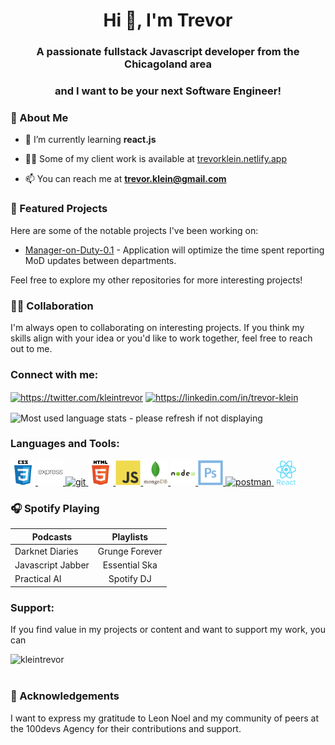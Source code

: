 <h1 align="center">Hi 👋, I'm Trevor</h1>
<h3 align="center">A passionate fullstack Javascript developer from the Chicagoland area</h3>
<h3 align="center">and I want to be your next Software Engineer!</h3>

<h3>🚀 About Me</h3>

- 🌱 I’m currently learning **react.js**

- 👨‍💻 Some of my client work is available at [trevorklein.netlify.app](http://trevorklein.netlify.app)

- 📫 You can reach me at **trevor.klein@gmail.com**

<h3>🔭 Featured Projects</h3>

Here are some of the notable projects I've been working on:
   * <p><a href="https://github.com/kleintrevor/Manager-on-Duty-0.1" target="blank">Manager-on-Duty-0.1</a>  - Application will optimize the time spent reporting MoD updates between departments.</p>  

Feel free to explore my other repositories for more interesting projects!

<h3>👯‍♂️ Collaboration</h3>
<p>I'm always open to collaborating on interesting projects. If you think my skills align with your idea or you'd like to work together, feel free to reach out to me.</p>

<h3 align="left">Connect with me:</h3>
<p align="left">
<a href="https://twitter.com/kleintrevor" target="blank"><img align="center" src="https://raw.githubusercontent.com/rahuldkjain/github-profile-readme-generator/master/src/images/icons/Social/twitter.svg" alt="https://twitter.com/kleintrevor" height="30" width="40" /></a>
<a href="https://linkedin.com/in/trevor-klein" target="blank"><img align="center" src="https://raw.githubusercontent.com/rahuldkjain/github-profile-readme-generator/master/src/images/icons/Social/linked-in-alt.svg" alt="https://linkedin.com/in/trevor-klein" height="30" width="40" /></a></p>

<p><img align="center" src="https://github-readme-stats-kleintrevor.vercel.app/api/top-langs?username=kleintrevor&layout=donut&show_icons=true&theme=dark#gh-dark-mode-only&locale=en&langs_count=6&hide=html" alt="Most used language stats - please refresh if not displaying" /></p>

<h3 align="left">Languages and Tools:</h3>
<p align="left"> <a href="https://www.w3schools.com/css/" target="_blank" rel="noreferrer"> <img src="https://raw.githubusercontent.com/devicons/devicon/master/icons/css3/css3-original-wordmark.svg" alt="css3" width="40" height="40"/> </a> 
<a href="https://expressjs.com" target="_blank" rel="noreferrer"> <img src="https://raw.githubusercontent.com/devicons/devicon/master/icons/express/express-original-wordmark.svg" alt="express" width="40" height="40"/> </a> 
<a href="https://git-scm.com/" target="_blank" rel="noreferrer"> <img src="https://www.vectorlogo.zone/logos/git-scm/git-scm-icon.svg" alt="git" width="40" height="40"/> </a> 
<a href="https://www.w3.org/html/" target="_blank" rel="noreferrer"> <img src="https://raw.githubusercontent.com/devicons/devicon/master/icons/html5/html5-original-wordmark.svg" alt="html5" width="40" height="40"/> </a> 
<a href="https://developer.mozilla.org/en-US/docs/Web/JavaScript" target="_blank" rel="noreferrer"> <img src="https://raw.githubusercontent.com/devicons/devicon/master/icons/javascript/javascript-original.svg" alt="javascript" width="40" height="40"/> </a> 
  <a href="https://www.mongodb.com/" target="_blank" rel="noreferrer"> <img src="https://raw.githubusercontent.com/devicons/devicon/master/icons/mongodb/mongodb-original-wordmark.svg" alt="mongodb" width="40" height="40"/> </a> 
  <a href="https://nodejs.org" target="_blank" rel="noreferrer"> <img src="https://raw.githubusercontent.com/devicons/devicon/master/icons/nodejs/nodejs-original-wordmark.svg" alt="nodejs" width="40" height="40"/> </a> 
  <a href="https://www.photoshop.com/en" target="_blank" rel="noreferrer"> <img src="https://raw.githubusercontent.com/devicons/devicon/master/icons/photoshop/photoshop-line.svg" alt="photoshop" width="40" height="40"/> </a> 
  <a href="https://postman.com" target="_blank" rel="noreferrer"> <img src="https://www.vectorlogo.zone/logos/getpostman/getpostman-icon.svg" alt="postman" width="40" height="40"/> </a> 
  <a href="https://reactjs.org/" target="_blank" rel="noreferrer"> <img src="https://raw.githubusercontent.com/devicons/devicon/master/icons/react/react-original-wordmark.svg" alt="react" width="40" height="40"/> </a> </p>

<h3>🎧 Spotify Playing</h3>

|    Podcasts       |   Playlists    | 
| ----------------- |:--------------:|
| Darknet Diaries   | Grunge Forever |
| Javascript Jabber | Essential Ska  |
| Practical AI      | Spotify DJ     |


<h3 align="left">Support:</h3>
<p>If you find value in my projects or content and want to support my work, you can</p>
<p><a href="https://www.buymeacoffee.com/kleintrevor"> <img align="left" src="https://cdn.buymeacoffee.com/buttons/v2/default-yellow.png" height="50" width="210" alt="kleintrevor" /></a></p>
<br><br>

<h3>🙏 Acknowledgements </h3>

I want to express my gratitude to Leon Noel and my community of peers at the 100devs Agency for their contributions and support.


